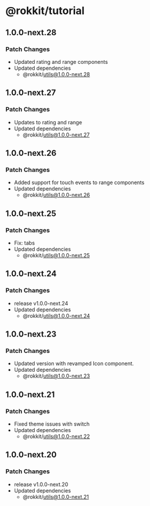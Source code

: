 # @rokkit/tutorial

## 1.0.0-next.28

### Patch Changes

- Updated rating and range components
- Updated dependencies
  - @rokkit/utils@1.0.0-next.28

## 1.0.0-next.27

### Patch Changes

- Updates to rating and range
- Updated dependencies
  - @rokkit/utils@1.0.0-next.27

## 1.0.0-next.26

### Patch Changes

- Added support for touch events to range components
- Updated dependencies
  - @rokkit/utils@1.0.0-next.26

## 1.0.0-next.25

### Patch Changes

- Fix: tabs
- Updated dependencies
  - @rokkit/utils@1.0.0-next.25

## 1.0.0-next.24

### Patch Changes

- release v1.0.0-next.24
- Updated dependencies
  - @rokkit/utils@1.0.0-next.24

## 1.0.0-next.23

### Patch Changes

- Updated version with revamped Icon component.
- Updated dependencies
  - @rokkit/utils@1.0.0-next.23

## 1.0.0-next.21

### Patch Changes

- Fixed theme issues with switch
- Updated dependencies
  - @rokkit/utils@1.0.0-next.22

## 1.0.0-next.20

### Patch Changes

- release v1.0.0-next.20
- Updated dependencies
  - @rokkit/utils@1.0.0-next.21
